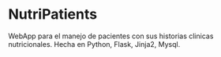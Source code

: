 # NutriPatients
WebApp para el manejo de pacientes con sus historias clinicas nutricionales. Hecha en Python, Flask, Jinja2, Mysql.
